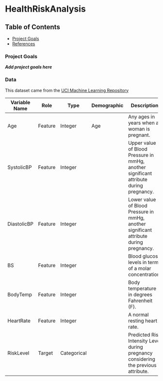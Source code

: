# HealthRiskAnalysis

## Table of Contents

- [Project Goals](#project-goals)
- [References](#references)

### Project Goals

***Add project goals here***

### Data
This dataset came from the [UCI Machine Learning Repository](https://archive.ics.uci.edu/dataset/863/maternal+health+risk)

| Variable Name | Role     | Type     | Demographic | Description                                                                             | Units  | Missing Values |
|---------------|----------|----------|-------------|-----------------------------------------------------------------------------------------|--------|----------------|
| Age           | Feature  | Integer  | Age         | Any ages in years when a woman is pregnant.                                              |        | no             |
| SystolicBP    | Feature  | Integer  |             | Upper value of Blood Pressure in mmHg, another significant attribute during pregnancy.    | mmHg   | no             |
| DiastolicBP   | Feature  | Integer  |             | Lower value of Blood Pressure in mmHg, another significant attribute during pregnancy.    | mmHg   | no             |
| BS            | Feature  | Integer  |             | Blood glucose levels in terms of a molar concentration.                                  | mmol/L | no             |
| BodyTemp      | Feature  | Integer  |             | Body temperature in degrees Fahrenheit (F).                                              | F      | no             |
| HeartRate     | Feature  | Integer  |             | A normal resting heart rate.                                                             | bpm    | no             |
| RiskLevel     | Target   | Categorical |         | Predicted Risk Intensity Level during pregnancy considering the previous attribute.       |        | no             |

 
